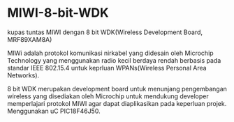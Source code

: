 # MIWI-8-bit-WDK
kupas tuntas MIWI dengan 8 bit WDK(Wireless Development Board, MRF89XAM8A) 

MIWi adalah protokol komunikasi nirkabel yang didesain oleh Microchip Technology yang menggunakan radio kecil berdaya rendah berbasis pada standar IEEE 802.15.4 untuk keprluan WPANs(Wireless Personal Area Networks).

8 bit WDK merupakan development board untuk menunjang pengembangan wireless yang disediakan oleh Microchip untuk mendukung developer memperlajari protokol MIWI agar dapat diaplikasikan pada keperluan projek. Menggunakan uC PIC18F46J50.
